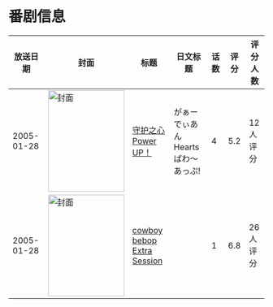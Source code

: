 # 番剧信息

|放送日期|封面|标题|日文标题|话数|评分|评分人数|
|---|---|---|---|---|---|---|
|2005-01-28|<img src="//lain.bgm.tv/pic/cover/c/1f/8c/133676_t8l88.jpg" alt="封面" style="width:150px;height:200px;object-fit:cover;">|[守护之心Power UP！](https://bangumi.tv/subject/133676)|がぁーでぃあんHearts ぱわ〜あっぷ!|4|5.2|12人评分|
|2005-01-28|<img src="//lain.bgm.tv/pic/cover/c/c1/17/239948_68EFZ.jpg" alt="封面" style="width:150px;height:200px;object-fit:cover;">|[cowboy bebop Extra Session](https://bangumi.tv/subject/239948)||1|6.8|26人评分|
